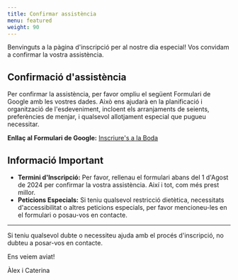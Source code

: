 ```yaml
---
title: Confirmar assistència
menu: featured
weight: 90
---
```



Benvinguts a la pàgina d'inscripció per al nostre dia especial! Vos convidam a confirmar la vostra assistència.

## Confirmació d'assistència

Per confirmar la assistència, per favor ompliu el següent Formulari de Google amb les vostres dades. Això ens ajudarà en la planificació i organització de l'esdeveniment, incloent els arranjaments de seients, preferències de menjar, i qualsevol allotjament especial que pugueu necessitar.

**Enllaç al Formulari de Google:** [Inscriure's a la Boda](https://forms.gle/5SGNd21y7UL3oKVc7)

## Informació Important

- **Termini d'Inscripció:** Per favor, rellenau el formulari abans del 1 d'Agost de 2024 per confirmar la vostra assistència. Així i tot, com més prest millor.
- **Peticions Especials:** Si teniu qualsevol restricció dietètica, necessitats d'accessibilitat o altres peticions especials, per favor mencioneu-les en el formulari o posau-vos en contacte.

---

Si teniu qualsevol dubte o necessiteu ajuda amb el procés d'inscripció, no dubteu a posar-vos en contacte.

Ens veiem aviat!

Àlex i Caterina

